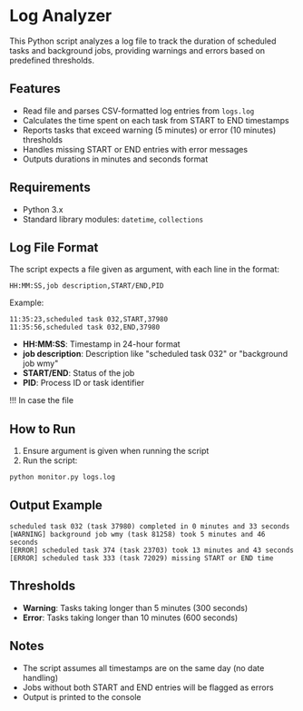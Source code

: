# Log Analyzer

This Python script analyzes a log file to track the duration of scheduled tasks and background jobs, providing warnings and errors based on predefined thresholds.

## Features

- Read file and parses CSV-formatted log entries from `logs.log`
- Calculates the time spent on each task from START to END timestamps
- Reports tasks that exceed warning (5 minutes) or error (10 minutes) thresholds
- Handles missing START or END entries with error messages
- Outputs durations in minutes and seconds format

## Requirements

- Python 3.x
- Standard library modules: `datetime`, `collections`

## Log File Format

The script expects a file given as argument, with each line in the format:

```
HH:MM:SS,job description,START/END,PID
```

Example:
```
11:35:23,scheduled task 032,START,37980
11:35:56,scheduled task 032,END,37980
```

- **HH:MM:SS**: Timestamp in 24-hour format
- **job description**: Description like "scheduled task 032" or "background job wmy"
- **START/END**: Status of the job
- **PID**: Process ID or task identifier

!!! In case the file 
## How to Run

1. Ensure argument is given when running the script
2. Run the script:

```bash
python monitor.py logs.log
```

## Output Example

```
scheduled task 032 (task 37980) completed in 0 minutes and 33 seconds
[WARNING] background job wmy (task 81258) took 5 minutes and 46 seconds
[ERROR] scheduled task 374 (task 23703) took 13 minutes and 43 seconds
[ERROR] scheduled task 333 (task 72029) missing START or END time
```

## Thresholds

- **Warning**: Tasks taking longer than 5 minutes (300 seconds)
- **Error**: Tasks taking longer than 10 minutes (600 seconds)

## Notes

- The script assumes all timestamps are on the same day (no date handling)
- Jobs without both START and END entries will be flagged as errors
- Output is printed to the console
